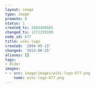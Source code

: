 ```yaml
---
layout: image
type: image
promote: 0
status: 1
created_ts: 1084408503
changed_ts: 1372159389
node_id: 677
title: wiki-logo
created: '2004-05-13'
changed: '2013-06-25'
aliases: []
tags:
- Older
images:
- - src: image/images/wiki-logo-677.png
    name: wiki-logo-677.png
---
```


